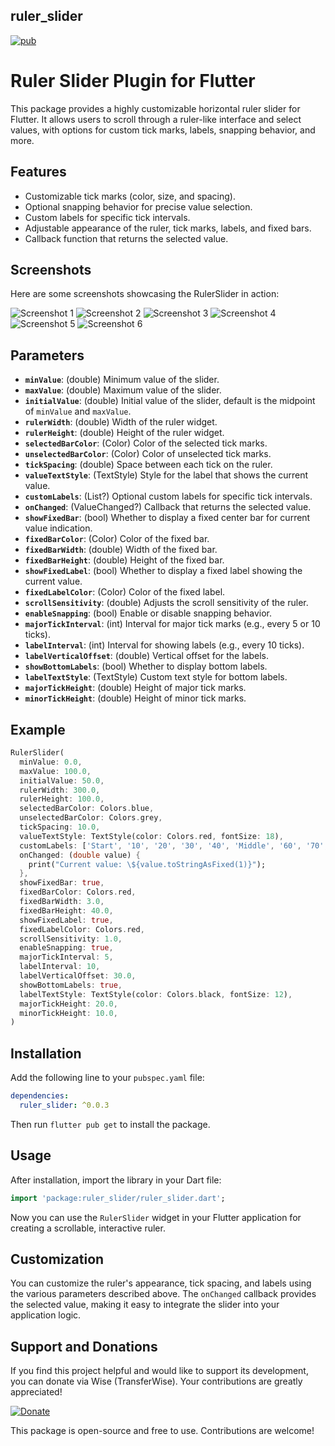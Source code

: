 ## ruler_slider

[![pub](https://img.shields.io/badge/pub-v0.0.3-blue.svg)](https://pub.dev/packages/ruler_slider)

# Ruler Slider Plugin for Flutter

This package provides a highly customizable horizontal ruler slider for Flutter. It allows users to scroll through a ruler-like interface and select values, with options for custom tick marks, labels, snapping behavior, and more.

## Features

- Customizable tick marks (color, size, and spacing).
- Optional snapping behavior for precise value selection.
- Custom labels for specific tick intervals.
- Adjustable appearance of the ruler, tick marks, labels, and fixed bars.
- Callback function that returns the selected value.

## Screenshots

Here are some screenshots showcasing the RulerSlider in action:

![Screenshot 1](https://github.com/ahsanrazapk/ruler_slider/raw/master/example/assets/1.png) ![Screenshot 2](https://github.com/ahsanrazapk/ruler_slider/raw/master/example/assets/2.png) ![Screenshot 3](https://github.com/ahsanrazapk/ruler_slider/raw/master/example/assets/3.png) ![Screenshot 4](https://github.com/ahsanrazapk/ruler_slider/raw/master/example/assets/4.png) ![Screenshot 5](https://github.com/ahsanrazapk/ruler_slider/raw/master/example/assets/5.png) ![Screenshot 6](https://github.com/ahsanrazapk/ruler_slider/raw/master/example/assets/1.png)


## Parameters

- **`minValue`**: (double) Minimum value of the slider.
- **`maxValue`**: (double) Maximum value of the slider.
- **`initialValue`**: (double) Initial value of the slider, default is the midpoint of `minValue` and `maxValue`.
- **`rulerWidth`**: (double) Width of the ruler widget.
- **`rulerHeight`**: (double) Height of the ruler widget.
- **`selectedBarColor`**: (Color) Color of the selected tick marks.
- **`unselectedBarColor`**: (Color) Color of unselected tick marks.
- **`tickSpacing`**: (double) Space between each tick on the ruler.
- **`valueTextStyle`**: (TextStyle) Style for the label that shows the current value.
- **`customLabels`**: (List<String>?) Optional custom labels for specific tick intervals.
- **`onChanged`**: (ValueChanged<double>?) Callback that returns the selected value.
- **`showFixedBar`**: (bool) Whether to display a fixed center bar for current value indication.
- **`fixedBarColor`**: (Color) Color of the fixed bar.
- **`fixedBarWidth`**: (double) Width of the fixed bar.
- **`fixedBarHeight`**: (double) Height of the fixed bar.
- **`showFixedLabel`**: (bool) Whether to display a fixed label showing the current value.
- **`fixedLabelColor`**: (Color) Color of the fixed label.
- **`scrollSensitivity`**: (double) Adjusts the scroll sensitivity of the ruler.
- **`enableSnapping`**: (bool) Enable or disable snapping behavior.
- **`majorTickInterval`**: (int) Interval for major tick marks (e.g., every 5 or 10 ticks).
- **`labelInterval`**: (int) Interval for showing labels (e.g., every 10 ticks).
- **`labelVerticalOffset`**: (double) Vertical offset for the labels.
- **`showBottomLabels`**: (bool) Whether to display bottom labels.
- **`labelTextStyle`**: (TextStyle) Custom text style for bottom labels.
- **`majorTickHeight`**: (double) Height of major tick marks.
- **`minorTickHeight`**: (double) Height of minor tick marks.

## Example

```dart
RulerSlider(
  minValue: 0.0,
  maxValue: 100.0,
  initialValue: 50.0,
  rulerWidth: 300.0,
  rulerHeight: 100.0,
  selectedBarColor: Colors.blue,
  unselectedBarColor: Colors.grey,
  tickSpacing: 10.0,
  valueTextStyle: TextStyle(color: Colors.red, fontSize: 18),
  customLabels: ['Start', '10', '20', '30', '40', 'Middle', '60', '70', '80', '90', 'End'],
  onChanged: (double value) {
    print("Current value: \${value.toStringAsFixed(1)}");
  },
  showFixedBar: true,
  fixedBarColor: Colors.red,
  fixedBarWidth: 3.0,
  fixedBarHeight: 40.0,
  showFixedLabel: true,
  fixedLabelColor: Colors.red,
  scrollSensitivity: 1.0,
  enableSnapping: true,
  majorTickInterval: 5,
  labelInterval: 10,
  labelVerticalOffset: 30.0,
  showBottomLabels: true,
  labelTextStyle: TextStyle(color: Colors.black, fontSize: 12),
  majorTickHeight: 20.0,
  minorTickHeight: 10.0,
)
```

## Installation

Add the following line to your `pubspec.yaml` file:

```yaml
dependencies:
  ruler_slider: ^0.0.3
```

Then run `flutter pub get` to install the package.

## Usage

After installation, import the library in your Dart file:

```dart
import 'package:ruler_slider/ruler_slider.dart';
```

Now you can use the `RulerSlider` widget in your Flutter application for creating a scrollable, interactive ruler.

## Customization

You can customize the ruler's appearance, tick spacing, and labels using the various parameters described above. The `onChanged` callback provides the selected value, making it easy to integrate the slider into your application logic.


## Support and Donations

If you find this project helpful and would like to support its development, you can donate via Wise (TransferWise). Your contributions are greatly appreciated!

[![Donate](https://img.shields.io/badge/Donate-Wise-00B9FF?style=for-the-badge&logo=wise&logoColor=white)](https://wise.com/pay/me/muhammadahsanr13)


This package is open-source and free to use. Contributions are welcome!
